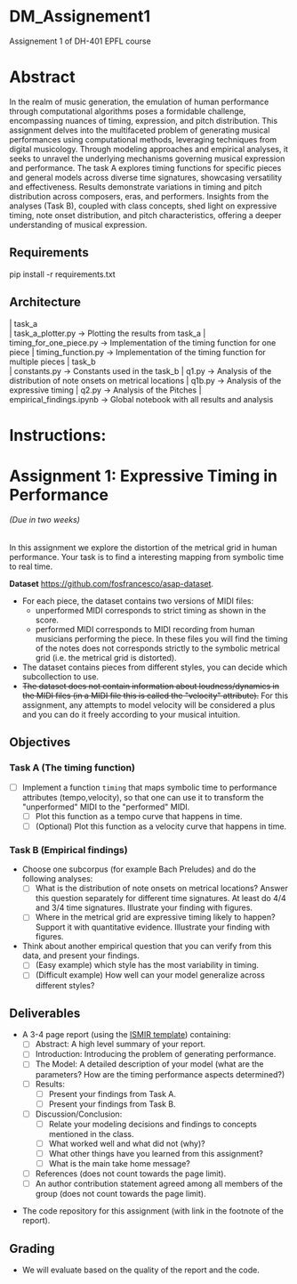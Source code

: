 # DM_Assignement1
Assignement 1 of DH-401 EPFL course

# Abstract
In the realm of music generation, the emulation of human performance through computational algorithms poses a formidable challenge, encompassing nuances of timing, expression, and pitch distribution. This assignment delves into the multifaceted problem of generating musical performances using computational methods, leveraging techniques from digital musicology. Through modeling approaches and empirical analyses, it seeks to unravel the underlying mechanisms governing musical expression and performance. The task A explores timing functions for specific pieces and general models across diverse time signatures, showcasing versatility and effectiveness. Results demonstrate variations in timing and pitch distribution across composers, eras, and performers. Insights from the analyses (Task B), coupled with class concepts, shed light on expressive timing, note onset distribution, and pitch characteristics, offering a deeper understanding of musical expression.

## Requirements

pip install -r requirements.txt

## Architecture

| task_a \
         | task_a_plotter.py -> Plotting the results from task_a
         | timing_for_one_piece.py -> Implementation of the timing function for one piece
         | timing_function.py -> Implementation of the timing function for multiple pieces
| task_b \
         | constants.py -> Constants used in the task_b
         | q1.py -> Analysis of the distribution of note onsets on metrical locations
         | q1b.py -> Analysis of the expressive timing
         | q2.py -> Analysis of the Pitches
| empirical_findings.ipynb -> Global notebook with all results and analysis

# Instructions:



<!-- # Group Project 1-3: Expressive performance 

In these three assignments, we apply the concepts learned in the class to generate expressive musical performance (in MIDI format) from symbolic score. 


- (The artistic approach) Students that has an artistic interest might spend more time on exploring how to create performance based on intuition and music theory/analysis and then subjectively reflect on the musical result.  

- (The scientific/engineering approach) Students with math/engineering background might spend more time on rigorous definitions, machine learning/exploratory data analysis, and quantitative evaluation.

Considering that the students are comming from a wide range of background, we welcome both approaches. 
 -->

# Assignment 1: Expressive Timing in Performance
###### (Due in two weeks)


In this assignment we explore the distortion of the metrical grid in human performance. Your task is to find a interesting mapping from symbolic time to real time. 
<!-- Your model should output a MIDI file with performance atributes (timing and dynamics). -->

<!-- Each group will use their model to ouput MIDI performance of Cello Suite No. 1 (BWV 1007) – Prelude. This piece is not in the dataset, but we will provide the symbolic score as well as the "unperformed" MIDI. To make things more fun, we will do an anonymous vote on moodle on which MIDI rendering is the most beautiful (voting result is not part of the assignment evaluation).
 -->

**Dataset**
https://github.com/fosfrancesco/asap-dataset.
- For each piece, the dataset contains two versions of MIDI files: 
    - unperformed MIDI corresponds to strict timing as shown in the score. 
    - performed MIDI corresponds to MIDI recording from human musicians performing the piece. In these files you will find the timing of the notes does not corresponds strictly to the symbolic metrical grid (i.e. the metrical grid is distorted).
- The dataset contains pieces from different styles, you can decide which subcollection to use.
- ~~The dataset does not contain information about loudness/dynamics in the MIDI files (in a MIDI file this is called the "velocity" attribute).~~ For this assignment, any attempts to model velocity will be considered a plus and you can do it freely according to your musical intuition. 

<!-- For this assignment we will only focus on Bach Preludes that have at least one MIDI performance. -->

## Objectives

### Task A (The timing function)

- [ ] Implement a function `timing` that maps symbolic time to performance attributes (tempo,velocity), so that one can use it to transform the "unperformed" MIDI to the "performed" MIDI. 
    - [ ] Plot this function as a tempo curve that happens in time.
    - [ ] (Optional) Plot this function as a velocity curve that happens in time.
<!-- You may model symbolic time as (Bar=2, quarterbeat=4, eighth_beat=1, ... ). Essentially you need to find a way to encode location of "leafs" on a metrical grid (which is a "tree"). -->
    
<!-- - [ ] Implement a function `performed_midi` from MIDI to MIDI where the user can input a function (like `timing`) from symbolic time to performance attributes.  -->



### Task B (Empirical findings)
- Choose one subcorpus (for example Bach Preludes) and do the following analyses:
    - [ ] What is the distribution of note onsets on metrical locations? Answer this question separately for different time signatures. At least do 4/4 and 3/4 time signatures. Illustrate your finding with figures.
    - [ ] Where in the metrical grid are expressive timing likely to happen? Support it with quantitative evidence. Illustrate your finding with figures.
- Think about another empirical question that you can verify from this data, and present your findings.
    - [ ] (Easy example) which style has the most variability in timing.
    - [ ] (Difficult example) How well can your model generalize across different styles?

<!-- 
### Task C (Main Objective)

Generate a MIDI file with expressive performance for the piece Cello Suite No. 1 (BWV 1007) – Prelude.

For this task you can choose any approaches:
- machine learning.
- musically-informed rules.
- freestyle (intuition).
 -->

## Deliverables

- A 3-4 page report (using the [ISMIR template](https://www.overleaf.com/latex/templates/paper-template-for-ismir/qctvwjqfmyzk)) containing:  
    - [ ] Abstract: A high level summary of your report.
    - [ ] Introduction: Introducing the problem of generating performance. 
    - [ ] The Model: A detailed description of your model (what are the parameters? How are the timing performance aspects determined?)
    - [ ] Results:
        - [ ] Present your findings from Task A.
        - [ ] Present your findings from Task B.
        
    - [ ] Discussion/Conclusion:
        - [ ] Relate your modeling decisions and findings to concepts mentioned in the class. 
        - [ ] What worked well and what did not (why)? 
        - [ ] What other things have you learned from this assignment?
        - [ ] What is the main take home message?
    - [ ] References (does not count towards the page limit).
    - [ ] An author contribution statement agreed among all members of the group (does not count towards the page limit).
    
<!-- - The MIDI file from Task C (with link in the footnote of the report). -->
- The code repository for this assignment (with link in the footnote of the report).

## Grading
- We will evaluate based on the quality of the report and the code.
<!-- - We will not grade based on the midi performance in task C.  -->

<!-- 
**Creative tasks:**

- [ ] **Baseline 0**: Performance with fixed velocity and timing.

- [ ] **Baseline 1**: Setting note velocity based on metrical weight.

- [ ] **Listen to the performance, pick one aspect that you want your algorthm to have. How does that translate to the mapping from symbolic score to timing and note velocity?

- [ ] **Read more about Zuckerkandl's "wave" interpretation of meter (Lecture 2). How may one design a function that output timing and dynamics based on the geometry of the wave? For example, experiment with allowing more timing flexibility on the position where the wave has less "momentum".
 
![Screenshot 2024-03-08 at 13.52.37](https://hackmd.io/_uploads/rkJ8qFdpa.png)

**Empirical questions:**

Use Music21 to load the midi file and think about the following:

- [ ] Which metrical position are accented the most? Does the distribution matches with traditional music theoretical claims. 
- [ ] Where in the metricial grid do expressive timing likely to happen? Support it with quantitative evidence.
- [ ] Think about another emperical question that you can verify from this data, and present your findings.
- [ ] Think about one way to define a MIDI performance model that can be trained from the data, and express it in mathematical forms. 


 -->
